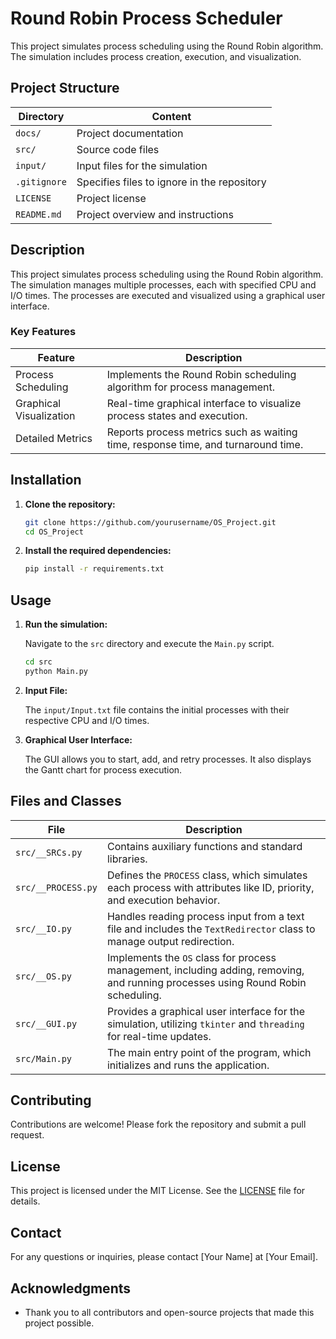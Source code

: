 
# Round Robin Process Scheduler

This project simulates process scheduling using the Round Robin algorithm. The simulation includes process creation, execution, and visualization.

## Project Structure

| Directory   | Content                                         |
|-------------|-------------------------------------------------|
| `docs/`     | Project documentation                           |
| `src/`      | Source code files                               |
| `input/`    | Input files for the simulation                  |
| `.gitignore`| Specifies files to ignore in the repository     |
| `LICENSE`   | Project license                                 |
| `README.md` | Project overview and instructions               |

## Description

This project simulates process scheduling using the Round Robin algorithm. The simulation manages multiple processes, each with specified CPU and I/O times. The processes are executed and visualized using a graphical user interface.

### Key Features

| Feature                 | Description                                                            |
|-------------------------|------------------------------------------------------------------------|
| Process Scheduling      | Implements the Round Robin scheduling algorithm for process management.|
| Graphical Visualization | Real-time graphical interface to visualize process states and execution.|
| Detailed Metrics        | Reports process metrics such as waiting time, response time, and turnaround time.|

## Installation

1. **Clone the repository:**

   ```bash
   git clone https://github.com/yourusername/OS_Project.git
   cd OS_Project
   ```

2. **Install the required dependencies:**

   ```bash
   pip install -r requirements.txt
   ```

## Usage

1. **Run the simulation:**

   Navigate to the `src` directory and execute the `Main.py` script.

   ```bash
   cd src
   python Main.py
   ```

2. **Input File:**

   The `input/Input.txt` file contains the initial processes with their respective CPU and I/O times.

3. **Graphical User Interface:**

   The GUI allows you to start, add, and retry processes. It also displays the Gantt chart for process execution.

## Files and Classes

| File           | Description                                                                 |
|----------------|-----------------------------------------------------------------------------|
| `src/__SRCs.py`| Contains auxiliary functions and standard libraries.                         |
| `src/__PROCESS.py` | Defines the `PROCESS` class, which simulates each process with attributes like ID, priority, and execution behavior. |
| `src/__IO.py`  | Handles reading process input from a text file and includes the `TextRedirector` class to manage output redirection. |
| `src/__OS.py`  | Implements the `OS` class for process management, including adding, removing, and running processes using Round Robin scheduling. |
| `src/__GUI.py` | Provides a graphical user interface for the simulation, utilizing `tkinter` and `threading` for real-time updates. |
| `src/Main.py`  | The main entry point of the program, which initializes and runs the application. |

## Contributing

Contributions are welcome! Please fork the repository and submit a pull request.

## License

This project is licensed under the MIT License. See the [LICENSE](LICENSE) file for details.

## Contact

For any questions or inquiries, please contact [Your Name] at [Your Email].

## Acknowledgments

- Thank you to all contributors and open-source projects that made this project possible.
